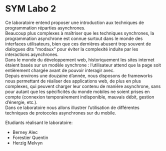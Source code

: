 # SYM Labo 2

Ce laboratoire entend proposer une introduction aux techniques de programmation réparties asynchrones.<br/>
Beaucoup plus complexes à maîtriser que les techniques synchrones, la programmation asynchrone est connue surtout dans le monde des interfaces utilisateurs, bien que ces dernières abusent trop souvent de dialogues dits "modaux" pour éviter la complexité induite par les interactions asynchrones.<br/>
Dans le monde du développement web, historiquement les sites internet étaient basés sur un modèle synchrone : l’utilisateur attend que la page soit entièrement chargée avant de pouvoir interagir avec.<br/>
Depuis environs une douzaine d’année, nous disposons de frameworks nous permettant de réaliser des applications web, de plus en plus complexes, qui peuvent charger leur contenu de manière asynchrone, sans pour autant que les spécificités du monde mobiles ne soient prises en compte (connexion temporairement indisponible, mauvais débit, gestion d’énergie, etc.).<br/>
Dans ce laboratoire nous allons illustrer l’utilisation de différentes techniques de protocoles asynchrones sur du mobile.<br/>

Etudiants réalisant le laboratoire:
- Berney Alec
- Forestier Quentin
- Herzig Melvyn
